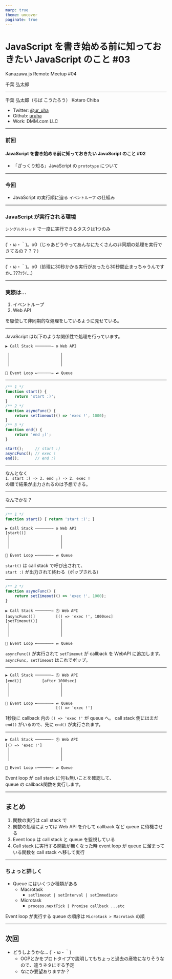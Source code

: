 ```yaml
---
marp: true
theme: uncover
paginate: true
---
```


<!-- _class: invert -->

# JavaScript を書き始める前に知っておきたい JavaScript のこと #03

Kanazawa.js
Remote Meetup #04

千葉 弘太郎

---

千葉 弘太郎（ちば こうたろう）
Kotaro Chiba

- Twitter: [@ur_uha](https://twitter.com/ur_uha)
- Github: [uruha](https://github.com/uruha)
- Work: DMM.com LLC

---

### 前回

#### JavaScript を書き始める前に知っておきたい JavaScript のこと #02
- 「ざっくり知る」JavaScript の `prototype` について

---

### 今回

- JavaScript の実行順に迫る `イベントループ` の仕組み

---

### JavaScript が実行される環境

`シングルスレッド` で一度に実行できるタスクは1つのみ

---

(´・ω・｀)。o0（じゃあどうやってあんなにたくさんの非同期の処理を実行できてるの？？？）

---

(´・ω・｀)。o0（処理に30秒かかる実行があったら30秒間止まっちゃうんですか...???ﾂﾗｲ...）

---

### 実際は...

1. イベントループ
2. Web API

を駆使して非同期的な処理をしているように見せている。

---

JavaScript は以下のような関係性で処理を行っています。

```
▶️ Call Stack ───────→ ⚙️ Web API

 │                      │
 │                      │
 │                      │

🔄 Event Loop ←──────→ ⏯ Queue
```

---

```js
/** 1 */
function start() {
    return 'start :)';
}
/** 2 */
function asyncFunc() {
    return setIimeout(() => 'exec !', 1000);
}
/** 3 */
function end() {
    return 'end ;)';
} 

start();     // start :)
asyncFunc(); // exec !
end();       // end ;)
```

---

なんとなく  
`1. start :) -> 3. end ;) -> 2. exec !`  
の順で結果が出力されるのは予想できる。

---

なんでかな？

---

```js
/** 1 */
function start() { return 'start :)'; }
```

```
▶️ Call Stack ───────→ ⚙️ Web API
[start()]
 │                      │
 │                      │
 │                      │

🔄 Event Loop ←──────→ ⏯ Queue
```

`start()` は call stack で呼び出されて、  
`start :)` が出力されて終わる（ポップされる）

---
```js
/** 2 */
function asyncFunc() {
    return setIimeout(() => 'exec !', 1000);
}
```

```
▶️ Call Stack ───────→ 🕓 Web API
[asyncFunc()]         [() => 'exec !', 1000sec]
[setTimeout()]          │
 │                      │
 │                      │
 │                      │

🔄 Event Loop ←──────→ ⏯ Queue
```
`asyncFunc()` が実行されて `setTimeout` が callback を WebAPI に追加します。  
`asyncFunc, setTimeout` はこれでポップ。

---

```
▶️ Call Stack ───────→ 🕓 Web API
[end()]         [after 1000sec]
 │                      │
 │                      │
 │                      │

🔄 Event Loop ←──────→ ⏯ Queue
                      [() => 'exec !']
```

1秒後に callback 内の `() => 'exec !'` が queue へ。
call stack 側にはまだ `end()` がいるので、先に `end()` が実行されます。

---

```
▶️ Call Stack ───────→ 🕓 Web API
[() => 'exec !']
 │                      │
 │                      │
 │                      │

🔄 Event Loop ←──────→ ⏯ Queue
```

Event loop が call stack に何も無いことを確認して、  
queue の callback関数を実行します。

---

## まとめ

1. 関数の実行は call stack で
2. 関数の処理によっては Web API を介して callback など queue に待機させる
3. Event loop は call stack と queue を監視している
4. Call stack に実行する関数が無くなった時 event loop が queue に溜まっている関数を call stack へ移して実行

---

### ちょっと詳しく

- Queue にはいくつか種類がある
  - Macrotask
    - `setTimeout | setInterval | setImmediate`
  - Microtask
    - `process.nextTick | Promise callback ...etc`

Event loop が実行する queue の順序は `Microtask > Macrotask` の順

---

## 次回

- どうしようかな... (´・ω・｀)
  - OOPとかをプロトタイプで説明してもちょっと過去の産物になりそうなので、違うネタにする予定
  - なにか要望ありますか？
